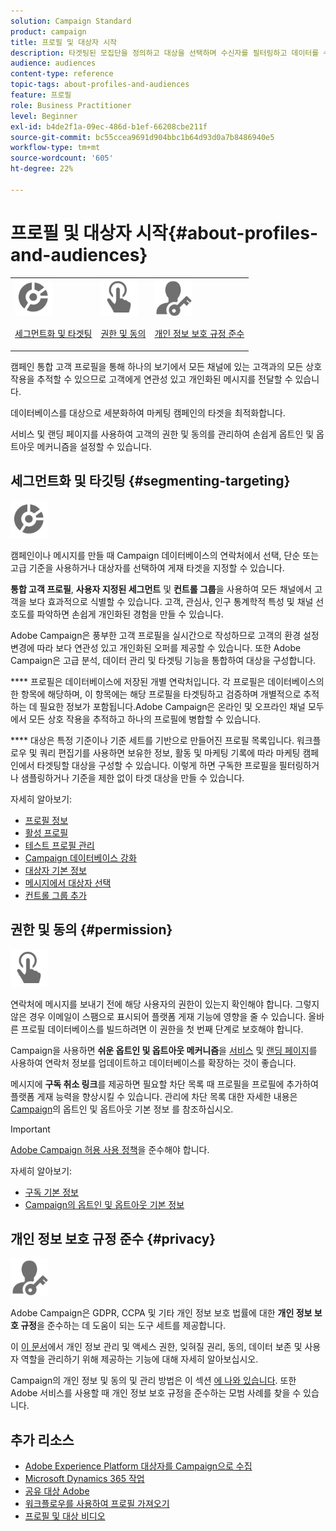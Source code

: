 ```yaml
---
solution: Campaign Standard
product: campaign
title: 프로필 및 대상자 시작
description: 타겟팅된 모집단을 정의하고 대상을 선택하며 수신자를 필터링하고 데이터를 수집하며 프로필을 업데이트합니다.
audience: audiences
content-type: reference
topic-tags: about-profiles-and-audiences
feature: 프로필
role: Business Practitioner
level: Beginner
exl-id: b4de2f1a-09ec-486d-b1ef-66208cbe211f
source-git-commit: bc55ccea9691d904bbc1b64d93d0a7b8486940e5
workflow-type: tm+mt
source-wordcount: '605'
ht-degree: 22%

---
```


# 프로필 및 대상자 시작{#about-profiles-and-audiences}

<table>
<tr>
<td><img src="assets/do-not-localize/icon_segment.svg" width="60px"><p><a href="#segmenting-targeting">세그먼트화 및 타겟팅</a></p></td>
<td><img src="assets/do-not-localize/icon_permission.svg" width="60px"><p><a href="#permission">권한 및 동의</a></p></td>
<td><img src="assets/do-not-localize/icon_privacy.svg" width="60px"><p><a href="#privacy">개인 정보 보호 규정 준수</a></p></td></tr>
</table>

캠페인 통합 고객 프로필을 통해 하나의 보기에서 모든 채널에 있는 고객과의 모든 상호 작용을 추적할 수 있으므로 고객에게 연관성 있고 개인화된 메시지를 전달할 수 있습니다.

데이터베이스를 대상으로 세분화하여 마케팅 캠페인의 타겟을 최적화합니다.

서비스 및 랜딩 페이지를 사용하여 고객의 권한 및 동의를 관리하여 손쉽게 옵트인 및 옵트아웃 메커니즘을 설정할 수 있습니다.

## 세그먼트화 및 타깃팅 {#segmenting-targeting}

<img src="assets/do-not-localize/icon_segment.svg" width="60px">

캠페인이나 메시지를 만들 때 Campaign 데이터베이스의 연락처에서 선택, 단순 또는 고급 기준을 사용하거나 대상자를 선택하여 게재 타겟을 지정할 수 있습니다.

**통합 고객 프로필**, **사용자 지정된 세그먼트** 및 **컨트롤 그룹**&#x200B;을 사용하여 모든 채널에서 고객을 보다 효과적으로 식별할 수 있습니다. 고객, 관심사, 인구 통계학적 특성 및 채널 선호도를 파악하면 손쉽게 개인화된 경험을 만들 수 있습니다.

Adobe Campaign은 풍부한 고객 프로필을 실시간으로 작성하므로 고객의 환경 설정 변경에 따라 보다 연관성 있고 개인화된 오퍼를 제공할 수 있습니다. 또한 Adobe Campaign은 고급 분석, 데이터 관리 및 타겟팅 기능을 통합하여 대상을 구성합니다.

**** 프로필은 데이터베이스에 저장된 개별 연락처입니다. 각 프로필은 데이터베이스의 한 항목에 해당하며, 이 항목에는 해당 프로필을 타겟팅하고 검증하며 개별적으로 추적하는 데 필요한 정보가 포함됩니다.Adobe Campaign은 온라인 및 오프라인 채널 모두에서 모든 상호 작용을 추적하고 하나의 프로필에 병합할 수 있습니다.

**** 대상은 특정 기준이나 기준 세트를 기반으로 만들어진 프로필 목록입니다. 워크플로우 및 쿼리 편집기를 사용하면 보유한 정보, 활동 및 마케팅 기록에 따라 마케팅 캠페인에서 타겟팅할 대상을 구성할 수 있습니다. 이렇게 하면 구독한 프로필을 필터링하거나 샘플링하거나 기준을 제한 없이 타겟 대상을 만들 수 있습니다.

자세히 알아보기:

* [프로필 정보](../../audiences/using/about-profiles.md)
* [활성 프로필](../../audiences/using/active-profiles.md)
* [테스트 프로필 관리](../../audiences/using/managing-test-profiles.md)
* [Campaign 데이터베이스 강화](../../audiences/using/enriching-campaign-database.md)
* [대상자 기본 정보](../../audiences/using/about-audiences.md)
* [메시지에서 대상자 선택](../../audiences/using/selecting-an-audience-in-a-message.md)
* [컨트롤 그룹 추가](../../sending/using/control-group.md)

## 권한 및 동의 {#permission}

<img src="assets/do-not-localize/icon_permission.svg"  width="60px">

연락처에 메시지를 보내기 전에 해당 사용자의 권한이 있는지 확인해야 합니다. 그렇지 않은 경우 이메일이 스팸으로 표시되어 플랫폼 게재 기능에 영향을 줄 수 있습니다. 올바른 프로필 데이터베이스를 빌드하려면 이 권한을 첫 번째 단계로 보호해야 합니다.

Campaign을 사용하면 **쉬운 옵트인 및 옵트아웃 메커니즘**&#x200B;을 [서비스](../../audiences/using/creating-a-service.md) 및 [랜딩 페이지](../../channels/using/getting-started-with-landing-pages.md)를 사용하여 연락처 정보를 업데이트하고 데이터베이스를 확장하는 것이 좋습니다.

메시지에 **구독 취소 링크**&#x200B;를 제공하면 필요할 차단 목록 때 프로필을 프로필에 추가하여 플랫폼 게재 능력을 향상시킬 수 있습니다. 관리에 차단 목록 대한 자세한 내용은 [Campaign](../../audiences/using/about-opt-in-and-opt-out-in-campaign.md)의 옵트인 및 옵트아웃 기본 정보 를 참조하십시오.

>[!IMPORTANT]
>
>[Adobe Campaign 허용 사용 정책](https://www.adobe.com/legal/terms/aup.html)을 준수해야 합니다.

자세히 알아보기:

* [구독 기본 정보](../../audiences/using/about-subscriptions.md)
* [Campaign의 옵트인 및 옵트아웃 기본 정보](../../audiences/using/about-opt-in-and-opt-out-in-campaign.md)

## 개인 정보 보호 규정 준수 {#privacy}

<img src="assets/do-not-localize/icon_privacy.svg" width="60px">

Adobe Campaign은 GDPR, CCPA 및 기타 개인 정보 보호 법률에 대한 **개인 정보 보호 규정**&#x200B;을 준수하는 데 도움이 되는 도구 세트를 제공합니다.

이 [이 문서](https://helpx.adobe.com/kr/campaign/kb/campaign-privacy.html)에서 개인 정보 관리 및 액세스 권한, 잊혀질 권리, 동의, 데이터 보존 및 사용자 역할을 관리하기 위해 제공하는 기능에 대해 자세히 알아보십시오.

Campaign의 개인 정보 및 동의 및 관리 방법은 이 섹션 [에 나와 있습니다](../../start/using/privacy.md). 또한 Adobe 서비스를 사용할 때 개인 정보 보호 규정을 준수하는 모범 사례를 찾을 수 있습니다.

## 추가 리소스

* [Adobe Experience Platform 대상자를 Campaign으로 수집](../../integrating/using/ingest-aep-data.md)
* [Microsoft Dynamics 365 작업](../../integrating/using/d365-acs-get-started.md)
* [공유 대상 Adobe](../../integrating/using/sharing-audiences-with-audience-manager-or-people-core-service.md)
* [워크플로우를 사용하여 프로필 가져오기](../../automating/using/creating-import-workflow-templates.md)
* [프로필 및 대상 비디오](https://experienceleague.adobe.com/docs/campaign-standard-learn/tutorials/profiles-and-audiences/creating-profiles-and-audiences.html)
